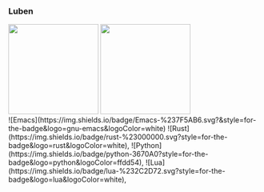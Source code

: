 ### Luben

<div>
  <img height="180em" src="https://awesome-github-stats.azurewebsites.net/user-stats/67x18?cardType=level&theme=dark&preferLogin=false"/>
  <img height="180em" src="https://github-readme-stats.vercel.app/api/top-langs/?username=67x18&layout=donut&theme=dark"/>
</div>

<div>
  ![Emacs](https://img.shields.io/badge/Emacs-%237F5AB6.svg?&style=for-the-badge&logo=gnu-emacs&logoColor=white)
  ![Rust](https://img.shields.io/badge/rust-%23000000.svg?style=for-the-badge&logo=rust&logoColor=white),
  ![Python](https://img.shields.io/badge/python-3670A0?style=for-the-badge&logo=python&logoColor=ffdd54),
  ![Lua](https://img.shields.io/badge/lua-%232C2D72.svg?style=for-the-badge&logo=lua&logoColor=white),
</div>
